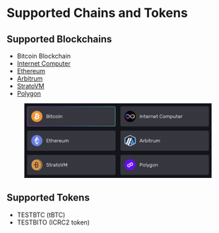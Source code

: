 # Supported Chains and Tokens

## Supported Blockchains

* Bitcoin Blockchain
* [Internet Computer](https://internetcomputer.org/)
* [Ethereum](https://ethereum.org/en/)
* [Arbitrum](https://arbitrum.io/)
* [StratoVM](https://stratovm.io/)
* [Polygon](https://polygon.technology/)

<figure><img src="../.gitbook/assets/Screenshot 2024-09-30 at 17.45.52.png" alt=""><figcaption></figcaption></figure>

## Supported Tokens

* TESTBTC (tBTC)
* TESTBITO (ICRC2 token)
